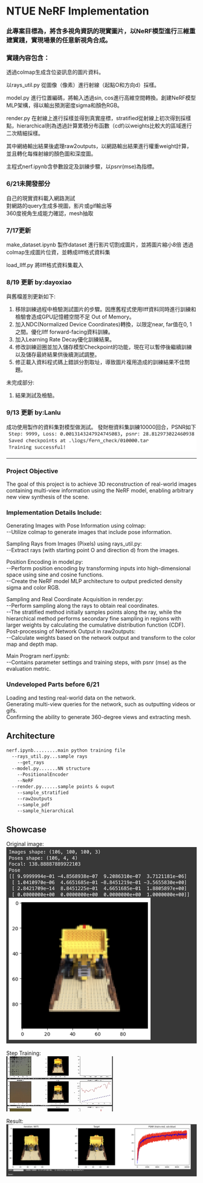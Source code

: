 # NTUE NeRF Implementation

### 此專案目標為，將含多視角資訊的現實圖片，以NeRF模型進行三維重建實踐，實現場景的任意新視角合成。  
### 實踐內容包含：  
透過colmap生成含位姿訊息的圖片資料。  
  
以rays_util.py 從圖像（像素）進行射線（起點O和方向d）採樣。
  
model.py 進行位置編碼，將輸入透過sin, cos進行高維空間轉換。創建NeRF模型MLP架構，得以輸出預測密度sigma和顏色RGB。
  
render.py 在射線上進行採樣並得到真實座標，stratified從射線上初次得到採樣點，hierarchical則為透過計算累積分布函數（cdf)以weights比較大的區域進行二次精細採樣。
  
其中網絡輸出結果後處理raw2outputs，以網路輸出結果進行權重weight計算，並且轉化每條射線的顏色圖和深度圖。
  
主程式nerf.ipynb含參數設定及訓練步驟，以psnr(mse)為指標。

### 6/21未開發部分
自己的現實資料載入網路測試  
對網路的query生成多視圖，影片或gif輸出等  
360度視角生成能力確認，mesh抽取  

### 7/17更新
make_dataset.ipynb 製作dataset
進行影片切割成圖片，並將圖片縮小8倍
透過colmap生成圖片位資，並轉成llff格式資料集

load_llff.py 將llff格式資料集載入

### 8/19 更新 by:dayoxiao
與舊檔差別更新如下:
1. 移除訓練過程中檢驗測試圖片的步驟。因應舊程式使用llff資料同時進行訓練和檢驗會造成GPU記憶體空間不足 Out of Memory。
2. 加入NDC(Normalized Device Coordinates)轉換，以限定near, far值在0, 1之間。優化llff forward-facing資料訓練。
3. 加入Learning Rate Decay優化訓練結果。
4. 修改訓練迴圈並加入儲存模型Checkpoint的功能，現在可以暫停後繼續訓練以及儲存最終結果供後續測試調整。
5. 修正載入資料程式碼上錯誤分割取址，導致圖片複用造成的訓練結果不佳問題。

未完成部分:
1. 結果測試及檢驗。

### 9/13 更新 by:Lanlu
成功使用製作的資料集對模型做測試。
發財樹資料集訓練10000回合，PSNR如下
![image](https://github.com/dayoxiao/NeRF-NTUE-project/blob/main/test_psnr.jpg)

---------------------------------------

### Project Objective
The goal of this project is to achieve 3D reconstruction of real-world images containing multi-view information using the NeRF model, enabling arbitrary new view synthesis of the scene.

### Implementation Details Include:
Generating Images with Pose Information using colmap:  
--Utilize colmap to generate images that include pose information.  
  
Sampling Rays from Images (Pixels) using rays_util.py:  
--Extract rays (with starting point O and direction d) from the images.  
  
Position Encoding in model.py:  
--Perform position encoding by transforming inputs into high-dimensional space using sine and cosine functions.  
--Create the NeRF model MLP architecture to output predicted density sigma and color RGB.  

Sampling and Real Coordinate Acquisition in render.py:  
--Perform sampling along the rays to obtain real coordinates.  
--The stratified method initially samples points along the ray, while the hierarchical method performs secondary fine sampling in regions with larger weights by calculating the cumulative distribution function (CDF).  
Post-processing of Network Output in raw2outputs:  
--Calculate weights based on the network output and transform to the color map and depth map.  

Main Program nerf.ipynb:  
--Contains parameter settings and training steps, with psnr (mse) as the evaluation metric.  
  
### Undeveloped Parts before 6/21
Loading and testing real-world data on the network.  
Generating multi-view queries for the network, such as outputting videos or gifs.  
Confirming the ability to generate 360-degree views and extracting mesh.  

## Architecture

```
nerf.ipynb.........main python training file  
  --rays_util.py...sample rays
    --get_rays
  --model.py.......NN structure
    --PositionalEncoder
    --NeRF
  --render.py......sample points & ouput
    --sample_stratified
    --raw2outputs
    --sample_pdf
    --sample_hierarchical
```

## Showcase

Original image:
![image](https://github.com/dayoxiao/NeRF-NTUE-project/blob/yo_dev/pics/original_img.png)

Step Training:  
![image](https://github.com/dayoxiao/NeRF-NTUE-project/blob/yo_dev/pics/showcase.gif)

Result:  
![image](https://github.com/dayoxiao/NeRF-NTUE-project/blob/yo_dev/pics/final%20result.png)
